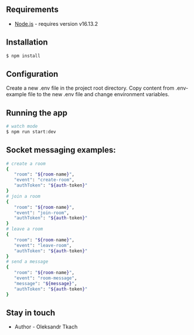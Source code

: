 ## Requirements
* [Node.js](https://nodejs.org/en/) - requires version v16.13.2

## Installation

```bash
$ npm install
```

## Configuration

Create a new .env file in the project root directory. Copy content from .env-example file to the new .env file and change environment variables.

## Running the app

```bash
# watch mode
$ npm run start:dev
```

## Socket messaging examples:
```bash
# create a room
{
   "room": "${room-name}",
   "event": "create-room",
   "authToken": "${auth-token}"
}
# join a room
{
   "room": "${room-name}",
   "event": "join-room",
   "authToken": "${auth-token}"
}
# leave a room
{
   "room": "${room-name}",
   "event": "leave-room",
   "authToken": "${auth-token}"
}
# send a message
{
   "room": "${room-name}",
   "event": "room-message",
   "message": "${message}",
   "authToken": "${auth-token}"
}
```

## Stay in touch
- Author - Oleksandr Tkach